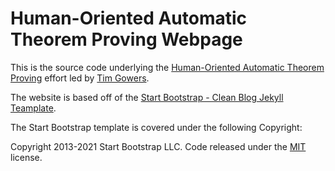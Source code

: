 # Human-Oriented Automatic Theorem Proving Webpage

This is the source code underlying the [Human-Oriented Automatic Theorem Proving](https://gowers.wordpress.com/2022/04/28/announcing-an-automatic-theorem-proving-project/) effort led by [Tim Gowers](https://www.dpmms.cam.ac.uk/~wtg10/). 

The website is based off of the [Start Bootstrap - Clean Blog Jekyll Teamplate](https://startbootstrap.com/themes/clean-blog-jekyll/). 

The Start Bootstrap template is covered under the following Copyright: 

Copyright 2013-2021 Start Bootstrap LLC. Code released under the [MIT](https://github.com/StartBootstrap/startbootstrap-clean-blog-jekyll/blob/master/LICENSE) license.
